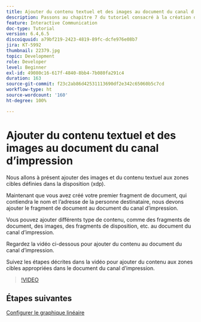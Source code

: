 ```yaml
---
title: Ajouter du contenu textuel et des images au document du canal d’impression
description: Passons au chapitre 7 du tutoriel consacré à la création de votre premier document de communication interactive. Nous allons à présent ajouter des images et du contenu textuel aux zones cibles définies dans la disposition (xdp).
feature: Interactive Communication
doc-type: Tutorial
version: 6.4,6.5
discoiquuid: a79bf219-2423-4819-89fc-dcfe976e08b7
jira: KT-5992
thumbnail: 22379.jpg
topic: Development
role: Developer
level: Beginner
exl-id: 49080c16-617f-4840-8bb4-7b080fa291c4
duration: 163
source-git-commit: f23c2ab86d42531113690df2e342c65060b5c7cd
workflow-type: ht
source-wordcount: '160'
ht-degree: 100%

---
```


# Ajouter du contenu textuel et des images au document du canal d’impression

Nous allons à présent ajouter des images et du contenu textuel aux zones cibles définies dans la disposition (xdp).

Maintenant que vous avez créé votre premier fragment de document, qui contiendra le nom et l’adresse de la personne destinataire, nous devons ajouter le fragment de document au document du canal d’impression.

Vous pouvez ajouter différents type de contenu, comme des fragments de document, des images, des fragments de disposition, etc. au document du canal d’impression.

Regardez la vidéo ci-dessous pour ajouter du contenu au document du canal d’impression.

Suivez les étapes décrites dans la vidéo pour ajouter du contenu aux zones cibles appropriées dans le document du canal d’impression.

>[!VIDEO](https://video.tv.adobe.com/v/22379?quality=12&learn=on)

## Étapes suivantes

[Configurer le graphique linéaire](./configuring-line-chart.md)
